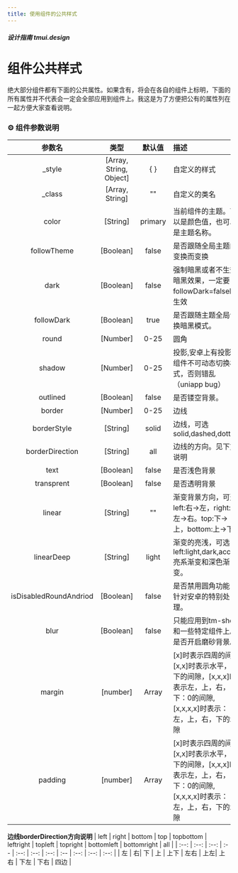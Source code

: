 ```yaml
---
title: 使用组件的公共样式
---
```


<dirtoc></dirtoc>

##### 设计指南 tmui.design

# 组件公共样式
绝大部分组件都有下面的公共属性。如果含有，将会在各自的组件上标明，下面的所有属性并不代表会一定会全部应用到组件上。我这是为了方便把公有的属性列在一起方便大家查看说明。

### :gear: 组件参数说明

| 参数名 | 类型 | 默认值 | 描述 |
| :--: | :--: | :--: | :-- |
| _style | [Array, String, Object] | { } | 自定义的样式 |
| _class | [Array, String] | "" | 自定义的类名 |
| color | [String] | primary | 当前组件的主题。可以是颜色值，也可以是主题名称。 |
| followTheme | [Boolean] | false | 是否跟随全局主题的变换而变换 |
| dark | [Boolean] | false | 强制暗黑或者不生效暗黑效果，一定要followDark=false时生效 |
| followDark | [Boolean] | true | 是否跟随主题全局切换暗黑模式。 |
| round | [Number] | 0-25 | 圆角 |
| shadow | [Number] | 0-25 | 投影,安卓上有投影的组件不可动态切换样式，否则错乱（uniapp bug） |
| outlined | [Boolean] | false | 是否镂空背景。 |
| border | [Number] | 0-25 | 边线 |
| borderStyle | [String] | solid| 边线，可选solid,dashed,dotted |
| borderDirection | [String] | all| 边线的方向。见下方说明 |
| text | [Boolean] | false | 是否浅色背景 | 
| transprent | [Boolean] | false | 是否透明背景 | 
| linear | [String] | "" | 渐变背景方向，可选left:右->左，right:左->右。top:下->上，bottom:上->下。 |
| linearDeep | [String] | light | 渐变的亮浅，可选left:light,dark,accent亮系渐变和深色渐变。 |
| isDisabledRoundAndriod | [Boolean] | false | 是否禁用圆角功能 ，针对安卓的特别处理。 |
| blur | [Boolean] | false | 只能应用到tm-sheet和一些特定组件上。是否开启磨砂背景。 |
| margin | [number] | Array | [x]时表示四周的间隙,[x,x]时表示水平，上下的间隙，[x,x,x]时表示左，上，右，下：0的间隙,[x,x,x,x]时表示：左，上，右，下的x间隙|
| padding | [number] | Array | [x]时表示四周的间隙,[x,x]时表示水平，上下的间隙，[x,x,x]时表示左，上，右，下：0的间隙,[x,x,x,x]时表示：左，上，右，下的x间隙|

**边线borderDirection方向说明**
| left | right | bottom | top | topbottom | leftright | topleft | topright | bottomleft | bottomright | all |
| :--: | :--: | :--: | :-- | :--: | :--: | :--: | :-- | :--: | :--: | :--: |
| 左 | 右| 下 | 上 | 上下 | 左右 | 上左| 上右 | 下左 | 下右 | 四边 |

